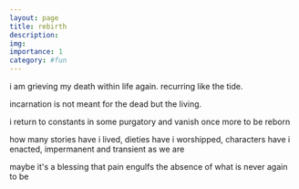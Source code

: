 ```yaml
---
layout: page
title: rebirth
description: 
img:
importance: 1
category: #fun
---
```


i am grieving my death
within life again.
recurring like the tide.

incarnation is not meant
for the dead
but the living.

i return to constants
in some purgatory
and vanish once more to be
reborn

how many stories have i lived,
dieties have i worshipped,
characters have i enacted,
impermanent and transient as we are

maybe it's a blessing
that pain engulfs
the absence of what is
never again to be
